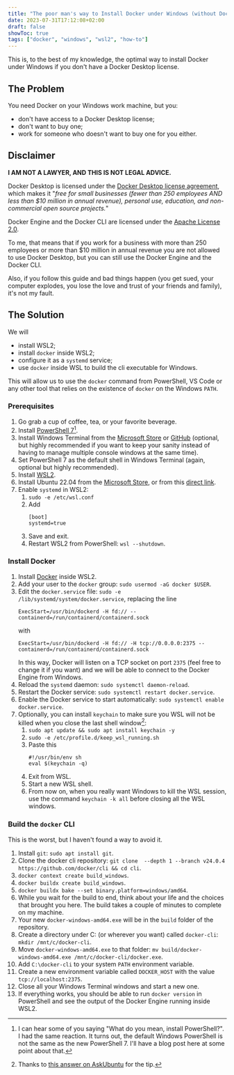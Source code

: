 ```yaml
---
title: "The poor man's way to Install Docker under Windows (without Docker Desktop)"
date: 2023-07-31T17:12:08+02:00
draft: false
showToc: true
tags: ["docker", "windows", "wsl2", "how-to"]
---
```


This is, to the best of my knowledge, the optimal way to install Docker under Windows if you don't have a Docker Desktop license.
<!--more-->
## The Problem
You need Docker on your Windows work machine, but you:
* don't have access to a Docker Desktop license;
* don't want to buy one;
* work for someone who doesn't want to buy one for you either.

## Disclaimer

**I AM NOT A LAWYER, AND THIS IS NOT LEGAL ADVICE.**

Docker Desktop is licensed under the [Docker Desktop license agreement](https://docs.docker.com/subscription/desktop-license/), which makes it "*free for small businesses (fewer than 250 employees AND less than $10 million in annual revenue), personal use, education, and non-commercial open source projects.*"

Docker Engine and the Docker CLI are licensed under the [Apache License 2.0](https://github.com/docker/cli/blob/master/LICENSE).

To me, that means that if you work for a business with more than 250 employees or more than $10 million in annual revenue you are not allowed to use Docker Desktop, but you can still use the Docker Engine and the Docker CLI.

Also, if you follow this guide and bad things happen (you get sued, your computer explodes, you lose the love and trust of your friends and family), it's not my fault.

## The Solution

We will
* install WSL2;
* install `docker` inside WSL2;
* configure it as a `systemd` service;
* use `docker` inside WSL to build the cli executable for Windows.

This will allow us to use the `docker` command from PowerShell, VS Code or any other tool that relies on the existence of `docker` on the Windows `PATH`.

### Prerequisites

1. Go grab a cup of coffee, tea, or your favorite beverage.
2. Install [PowerShell 7](https://learn.microsoft.com/en-us/powershell/scripting/install/installing-powershell-on-windows)[^1].
3. Install Windows Terminal from the [Microsoft Store](https://apps.microsoft.com/store/detail/windows-terminal/9N0DX20HK701) or [GitHub](https://github.com/microsoft/terminal/releases/latest) (optional, but highly recommended if you want to keep your sanity instead of having to manage multiple console windows at the same time).
4. Set PowerShell 7 as the default shell in Windows Terminal (again, optional but highly recommended).
5. Install [WSL2](https://learn.microsoft.com/en-us/windows/wsl/).
6. Install Ubuntu 22.04 from the [Microsoft Store](https://www.microsoft.com/en-us/p/ubuntu-2004-lts/9n6svws3rx71?rtc=1&activetab=pivot:overviewtab), or from this [direct link](https://wslstorestorage.blob.core.windows.net/wslblob/Ubuntu2204-221101.AppxBundle).
7. Enable `systemd` in WSL2:
    1. `sudo -e /etc/wsl.conf`
    2. Add
        ```
        [boot]
        systemd=true
        ```
    3. Save and exit.
    4. Restart WSL2 from PowerShell: `wsl --shutdown`.

### Install Docker
1. Install [Docker](https://docs.docker.com/engine/install/ubuntu/#install-using-the-repository) inside WSL2.
2. Add your user to the `docker` group: `sudo usermod -aG docker $USER`.
3. Edit the `docker.service` file: `sudo -e /lib/systemd/system/docker.service`, replacing the line
    ```
    ExecStart=/usr/bin/dockerd -H fd:// --containerd=/run/containerd/containerd.sock
    ```
    with
    ```
    ExecStart=/usr/bin/dockerd -H fd:// -H tcp://0.0.0.0:2375 --containerd=/run/containerd/containerd.sock
    ```
    In this way, Docker will listen on a TCP socket on port `2375` (feel free to change it if you want) and we will be able to connect to the Docker Engine from Windows.
4. Reload the `systemd` daemon: `sudo systemctl daemon-reload`.
5. Restart the Docker service: `sudo systemctl restart docker.service`.
6. Enable the Docker service to start automatically: `sudo systemctl enable docker.service`.
7. Optionally, you can install `keychain` to make sure you WSL will not be killed when you close the last shell window[^2]:
    1. `sudo apt update && sudo apt install keychain -y`
    2. `sudo -e /etc/profile.d/keep_wsl_running.sh`
    3. Paste this
        ```
        #!/usr/bin/env sh
        eval $(keychain -q)
        ```
    4. Exit from WSL.
    5. Start a new WSL shell.
    6. From now on, when you really want Windows to kill the WSL session, use the command `keychain -k all` before closing all the WSL windows.

### Build the `docker` CLI

This is the worst, but I haven't found a way to avoid it.

1. Install `git`: `sudo apt install git`.
2. Clone the docker cli repository: `git clone  --depth 1 --branch v24.0.4  https://github.com/docker/cli && cd cli`.
3. `docker context create build_windows`.
4. `docker buildx create build_windows`.
5. `docker buildx bake --set binary.platform=windows/amd64`.
6. While you wait for the build to end, think about your life and the choices that brought you here. The build takes a couple of minutes to complete on my machine.
7. Your new `docker-windows-amd64.exe` will be in the `build` folder of the repository.
8. Create a directory under C: (or wherever you want) called `docker-cli`: `mkdir /mnt/c/docker-cli`.
9. Move `docker-windows-amd64.exe` to that folder: `mv build/docker-windows-amd64.exe /mnt/c/docker-cli/docker.exe`.
10. Add `C:\docker-cli` to your system `PATH` environment variable.
11. Create a new environment variable called `DOCKER_HOST` with the value `tcp://localhost:2375`.
12. Close all your Windows Terminal windows and start a new one.
12. If everything works, you should be able to run `docker version` in PowerShell and see the output of the Docker Engine running inside WSL2.

[^1]: I can hear some of you saying "What do you mean, install PowerShell?". I had the same reaction. It turns out, the default Windows PowerShell is not the same as the new PowerShell 7. I'll have a blog post here at some point about that.

[^2]: Thanks to [this answer on AskUbuntu](https://askubuntu.com/a/1436045/790111) for the tip.